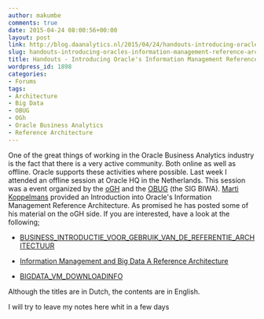 ```yaml
---
author: makumbe
comments: true
date: 2015-04-24 08:00:56+00:00
layout: post
link: http://blog.daanalytics.nl/2015/04/24/handouts-introducing-oracles-information-management-reference-architecture/
slug: handouts-introducing-oracles-information-management-reference-architecture
title: Handouts - Introducing Oracle's Information Management Reference Architecture
wordpress_id: 1898
categories:
- Forums
tags:
- Architecture
- Big Data
- OBUG
- OGh
- Oracle Business Analytics
- Reference Architecture
---
```


One of the great things of working in the Oracle Business Analytics industry is the fact that there is a very active community. Both online as well as offline. Oracle supports these activities where possible. Last week I attended an offline session at Oracle HQ in the Netherlands. This session was a event organized by the [oGH](https://www.ogh.nl/) and the [OBUG](http://www.obug.be/en/) (the SIG BIWA). [Marti Koppelmans](https://nl.linkedin.com/pub/marti-koppelmans/0/886/385) provided an Introduction into Oracle's Information Management Reference Architecture. As promised he has posted some of his material on the oGH side. If you are interested, have a look at the following;



	
  * [BUSINESS_INTRODUCTIE_VOOR_GEBRUIK_VAN_DE_REFERENTIE_ARCHITECTUUR](https://www.ogh.nl/downloads/OGH20150421_BUSINESS_INTRODUCTIE_VOOR_GEBRUIK_VAN_DE_REFERENTIE_ARCHITECTUUR.pdf)

	
  * [Information Management and Big Data A Reference Architecture](https://www.ogh.nl/downloads/OGH20150421_ORACLE.pdf)

	
  * [BIGDATA_VM_DOWNLOADINFO](https://www.ogh.nl/downloads/OGH20150421_SIG_BIWA_BIGDATA_VM_DOWNLOADINFO.pdf)


Although the titles are in Dutch, the contents are in English.

I will try to leave my notes here whit in a few days
